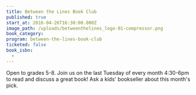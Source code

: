 ```yaml
---
title: Between the Lines Book Club
published: true
start_at: 2016-04-26T16:30:00.000Z
image_path: /uploads/betweenthelines_logo-01-compressor.png
book_category:
program: between-the-lines-book-club
ticketed: false
book_isbn:
  -
---
```



Open to grades 5-8. Join us on the last Tuesday of every month 4:30-6pm to read and discuss a great book! Ask a kids' bookseller about this month's pick.